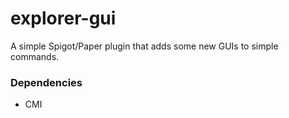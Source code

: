 # explorer-gui
A simple Spigot/Paper plugin that adds some new GUIs to simple commands.

### Dependencies 
- CMI
